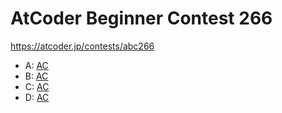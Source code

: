 # AtCoder Beginner Contest 266

https://atcoder.jp/contests/abc266

- A: [AC](https://atcoder.jp/contests/abc266/submissions/34371205)
- B: [AC](https://atcoder.jp/contests/abc266/submissions/34374799)
- C: [AC](https://atcoder.jp/contests/abc266/submissions/34379523)
- D: [AC](https://atcoder.jp/contests/abc266/submissions/34389364)
